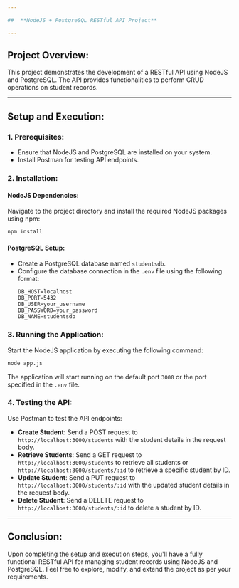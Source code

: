 ```yaml
---

##  **NodeJS + PostgreSQL RESTful API Project**

---
```


## Project Overview:

This project demonstrates the development of a RESTful API using NodeJS and PostgreSQL. The API provides functionalities to perform CRUD operations on student records.

---

## Setup and Execution:

### 1. Prerequisites:
- Ensure that NodeJS and PostgreSQL are installed on your system.
- Install Postman for testing API endpoints.

### 2. Installation:

#### NodeJS Dependencies:
Navigate to the project directory and install the required NodeJS packages using npm:
```bash
npm install
```

#### PostgreSQL Setup:
- Create a PostgreSQL database named `studentsdb`.
- Configure the database connection in the `.env` file using the following format:
  ```
  DB_HOST=localhost
  DB_PORT=5432
  DB_USER=your_username
  DB_PASSWORD=your_password
  DB_NAME=studentsdb
  ```

### 3. Running the Application:
Start the NodeJS application by executing the following command:
```bash
node app.js
```
The application will start running on the default port `3000` or the port specified in the `.env` file.

### 4. Testing the API:
Use Postman to test the API endpoints:

- **Create Student**: Send a POST request to `http://localhost:3000/students` with the student details in the request body.
- **Retrieve Students**: Send a GET request to `http://localhost:3000/students` to retrieve all students or `http://localhost:3000/students/:id` to retrieve a specific student by ID.
- **Update Student**: Send a PUT request to `http://localhost:3000/students/:id` with the updated student details in the request body.
- **Delete Student**: Send a DELETE request to `http://localhost:3000/students/:id` to delete a student by ID.

---

## Conclusion:

Upon completing the setup and execution steps, you'll have a fully functional RESTful API for managing student records using NodeJS and PostgreSQL. Feel free to explore, modify, and extend the project as per your requirements.
